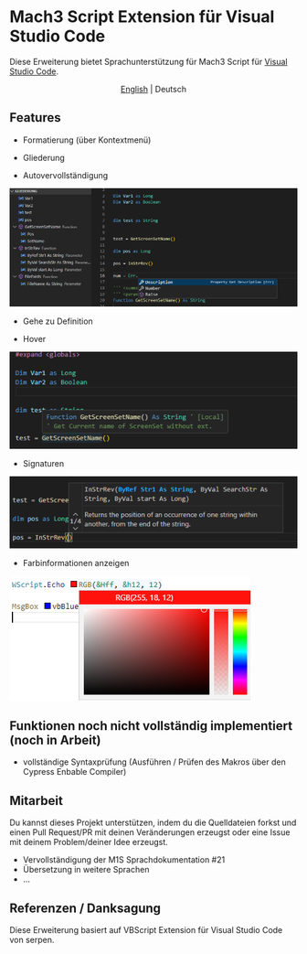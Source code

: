 # Mach3 Script Extension für Visual Studio Code
Diese Erweiterung bietet Sprachunterstützung für Mach3 Script für [Visual Studio Code](https://code.visualstudio.com/).

<p align="center">
  <a href="./README.md">English</a> | 
  <span>Deutsch</span>
</p>

## Features
- Formatierung (über Kontextmenü)

- Gliederung
- Autovervollständigung

![Outline](https://github.com/CalDymos/M1S-VSCode/raw/master/assets/docs/Completion-And-Outline.png)

- Gehe zu Definition

- Hover

![Hover](https://github.com/CalDymos/M1S-VSCode/raw/master/assets/docs/Hover.png)

- Signaturen

![Signature](https://github.com/CalDymos/M1S-VSCode/raw/master/assets/docs/Signature.png)

- Farbinformationen anzeigen

![ColorProvider](https://github.com/CalDymos/M1S-VSCode/raw/master/assets/docs/ColorProvider.png)

## Funktionen noch nicht vollständig implementiert (noch in Arbeit)

- vollständige Syntaxprüfung (Ausführen / Prüfen des Makros über den Cypress Enbable Compiler)

## Mitarbeit
Du kannst dieses Projekt unterstützen, indem du die Quelldateien forkst und einen Pull Request/PR mit deinen Veränderungen erzeugst oder eine Issue mit deinem Problem/deiner Idee erzeugst.
- Vervollständigung der M1S Sprachdokumentation #21
- Übersetzung in weitere Sprachen
- ...


## Referenzen / Danksagung
Diese Erweiterung basiert auf VBScript Extension für Visual Studio Code von serpen.

